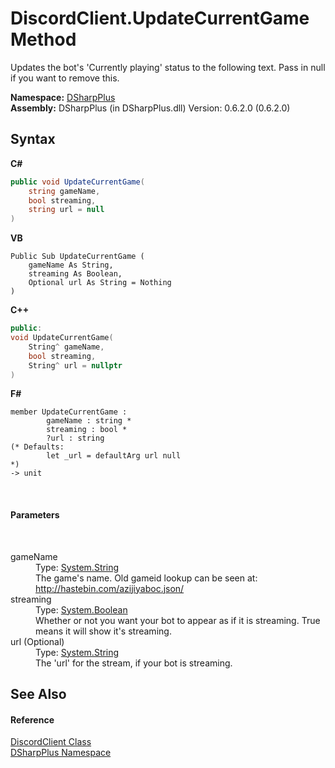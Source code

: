 # DiscordClient.UpdateCurrentGame Method 
 

Updates the bot's 'Currently playing' status to the following text. Pass in null if you want to remove this.

**Namespace:**&nbsp;<a href="503971eb-de5e-a570-9922-de9500a9b1cc">DSharpPlus</a><br />**Assembly:**&nbsp;DSharpPlus (in DSharpPlus.dll) Version: 0.6.2.0 (0.6.2.0)

## Syntax

**C#**<br />
``` C#
public void UpdateCurrentGame(
	string gameName,
	bool streaming,
	string url = null
)
```

**VB**<br />
``` VB
Public Sub UpdateCurrentGame ( 
	gameName As String,
	streaming As Boolean,
	Optional url As String = Nothing
)
```

**C++**<br />
``` C++
public:
void UpdateCurrentGame(
	String^ gameName, 
	bool streaming, 
	String^ url = nullptr
)
```

**F#**<br />
``` F#
member UpdateCurrentGame : 
        gameName : string * 
        streaming : bool * 
        ?url : string 
(* Defaults:
        let _url = defaultArg url null
*)
-> unit 

```

<br />

#### Parameters
&nbsp;<dl><dt>gameName</dt><dd>Type: <a href="http://msdn2.microsoft.com/en-us/library/s1wwdcbf" target="_blank">System.String</a><br />The game's name. Old gameid lookup can be seen at: http://hastebin.com/azijiyaboc.json/</dd><dt>streaming</dt><dd>Type: <a href="http://msdn2.microsoft.com/en-us/library/a28wyd50" target="_blank">System.Boolean</a><br />Whether or not you want your bot to appear as if it is streaming. True means it will show it's streaming.</dd><dt>url (Optional)</dt><dd>Type: <a href="http://msdn2.microsoft.com/en-us/library/s1wwdcbf" target="_blank">System.String</a><br />The 'url' for the stream, if your bot is streaming.</dd></dl>

## See Also


#### Reference
<a href="8f8cbf24-03e9-53cc-389f-2ba10a699065">DiscordClient Class</a><br /><a href="503971eb-de5e-a570-9922-de9500a9b1cc">DSharpPlus Namespace</a><br />